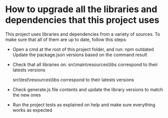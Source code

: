 # How to upgrade all the libraries and dependencies that this project uses

This project uses libraries and dependencies from a variety of sources. To make sure that all of them are up to date, follow this steps:

- Open a cmd at the root of this project folder, and run:
	npm outdated
	Update the package.json versions based on the command result
	
- Check that all libraries on:
	src\main\resources\libs
	correspond to their latests versions
	
	src\test\resources\libs
	correspond to their latests versions

- Check generate.js file contents and update the library versions to match the new ones

- Run the project tests as explained on help and make sure everything works as expected